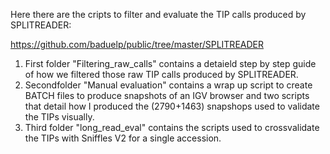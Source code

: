 Here  there are the cripts to filter and evaluate the TIP calls produced by SPLITREADER: 

https://github.com/baduelp/public/tree/master/SPLITREADER


1. First folder "Filtering_raw_calls" contains a detaield step by step guide of how we filtered those raw TIP calls produced by SPLITREADER. 
2. Secondfolder "Manual evaluation" contains a wrap up script to create BATCH files to produce snapshots of an IGV browser and two scripts that detail how I produced the (2790+1463) snapshops used to validate the TIPs visually. 
3. Third folder "long_read_eval" contains  the scripts used to crossvalidate the TIPs with Sniffles V2 for a single accession. 
